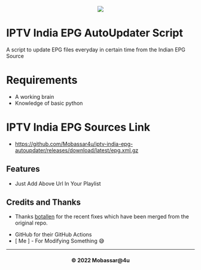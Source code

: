 <p align="center"><img src="https://www.tataplay.com/s3-api/v1/assets/others/intro-image-desktop.png" ></p>


# IPTV India EPG AutoUpdater Script

A script to update EPG files everyday in certain time from the Indian EPG Source 
# Requirements

+ A working brain
+ Knowledge of basic python


# IPTV India EPG Sources Link

- https://github.com/Mobassar4u/iptv-india-epg-autoupdater/releases/download/latest/epg.xml.gz

## Features
- Just Add Above Url In Your Playlist


## Credits and Thanks
- Thanks [botallen](https://github.com/botallen) for the recent fixes which have been merged from the original repo.
* GitHub for their GitHub Actions
* [ Me ] - For Modifying Something 😅

---
<h4 align='center'>© 2022 Mobassar@4u</h4>

<!-- DO NOT REMOVE THIS CREDIT 🤬 🤬 -->
